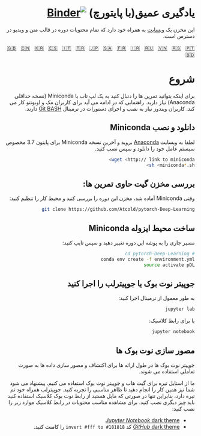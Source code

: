 <span dir="rtl" align="right">

# یادگیری عمیق(با پایتورچ) [![Binder](https://mybinder.org/badge_logo.svg)](https://mybinder.org/v2/gh/Atcold/pytorch-Deep-Learning/master)
این مخزن یک [وبسایت](https://atcold.github.io/pytorch-Deep-Learning/fa/) به همراه خود دارد که تمام محتویات دوره در قالب متن و ویدیو در دسترس است.


<!-- English - Mandarin - Korean - Spanish - Italian - Turkish - Japanese - Arabic - French - Farsi - Russian - Vietnamese - Serbian - Portuguese - Bengali -->
[🇬🇧](https://github.com/Atcold/pytorch-Deep-Learning/blob/master/README.md) &nbsp; [🇨🇳](https://github.com/Atcold/pytorch-Deep-Learning/blob/master/docs/zh/README-ZH.md) &nbsp; [🇰🇷](https://github.com/Atcold/pytorch-Deep-Learning/blob/master/docs/ko/README-KO.md) &nbsp; [🇪🇸](https://github.com/Atcold/pytorch-Deep-Learning/blob/master/docs/es/README-ES.md) &nbsp; [🇮🇹](https://github.com/Atcold/pytorch-Deep-Learning/blob/master/docs/it/README-IT.md) &nbsp; [🇹🇷](https://github.com/Atcold/pytorch-Deep-Learning/blob/master/docs/tr/README-TR.md) &nbsp; [🇯🇵](https://github.com/Atcold/pytorch-Deep-Learning/blob/master/docs/ja/README-JA.md) &nbsp; [🇸🇦](https://github.com/Atcold/pytorch-Deep-Learning/blob/master/docs/ar/README-AR.md) &nbsp; [🇫🇷](https://github.com/Atcold/pytorch-Deep-Learning/blob/master/docs/fr/README-FR.md) &nbsp; [🇮🇷](https://github.com/Atcold/pytorch-Deep-Learning/blob/master/docs/fa/README-FA.md) &nbsp; [🇷🇺](https://github.com/Atcold/pytorch-Deep-Learning/blob/master/docs/ru/README-RU.md) &nbsp; [🇻🇳](https://github.com/Atcold/pytorch-Deep-Learning/blob/master/docs/vi/README-VI.md) &nbsp; [🇷🇸](https://github.com/Atcold/pytorch-Deep-Learning/blob/master/docs/sr/README-SR.md) &nbsp; [🇵🇹](https://github.com/Atcold/pytorch-Deep-Learning/blob/master/docs/pt/README-PT.md) &nbsp; [🇧🇩](https://github.com/Atcold/pytorch-Deep-Learning/blob/master/docs/bn/README-BN.md)


# شروع
برای اینکه بتوانید تمرین ها را دنبال کنید به یک لپ تاپ با Miniconda (نسخه حداقلی Anaconda) نیاز دارید. راهنمایی که در ادامه می آید برای کاربران مک و اوبونتو کار می کند. کاربران ویندوز نیاز به نصب و اجرای دستورات در ترمینال [Git BASH](https://gitforwindows.org/)  دارند.


##   دانلود و نصب Miniconda
لطفا به وبسایت [Anaconda](https://conda.io/miniconda.html) بروید و آخرین نسخه Miniconda برای پایتون 3.7 مخصوص سیستم عامل خود را دانلود و سپس نصب کنید.

```bash
wget <http:// link to miniconda>
sh <miniconda*.sh>
```


## بررسی مخزن گیت حاوی تمرین ها:
وقتی Miniconda آماده شد، مخزن این دوره را بررسی کنید و محیط کار را تنظیم کنید:

```bash
git clone https://github.com/Atcold/pytorch-Deep-Learning
```


## ساخت محیط ایزوله Miniconda
مسیر جاری را به پوشه این دوره تغییر دهید و سپس تایپ کنید:

```bash
# cd pytorch-Deep-Learning
conda env create -f environment.yml
source activate pDL
```


## جوپیتر نوت بوک یا جوپیترلب را اجرا کنید
به طور معمول از ترمینال اجرا کنید:

```bash
jupyter lab
```
یا برای رابط کلاسیک:

```bash
jupyter notebook
```


## مصور سازی نوت بوک ها
جوپیتر نوت بوک ها در طول ارائه ها برای اکتشاف و مصور سازی داده ها به صورت تعاملی استفاده می شوند.


ما از استایل تیره برای گیت هاب و جوپیتر نوت بوک استفاده می کنیم. پیشنهاد می شود شما نیز همین کار را انجام دهید تا ظاهر مناسبی را تجربه کنید. جوپیترلب همراه خود تم تیره دارد، بنابراین تنها در صورتی که مایل هستید از رابط نوت بوک کلاسیک استفاده کنید باید چیز دیگری نصب کنید. برای مشاهده مناسب محتویات در رابط کلاسیک موارد زیر را نصب کنید:


 - [*Jupyter Notebook* dark theme](https://userstyles.org/styles/153443/jupyter-notebook-dark)
 - [*GitHub* dark theme](https://userstyles.org/styles/37035/github-dark) کد `invert #fff to #181818` را کامنت کنید.

 </span>
